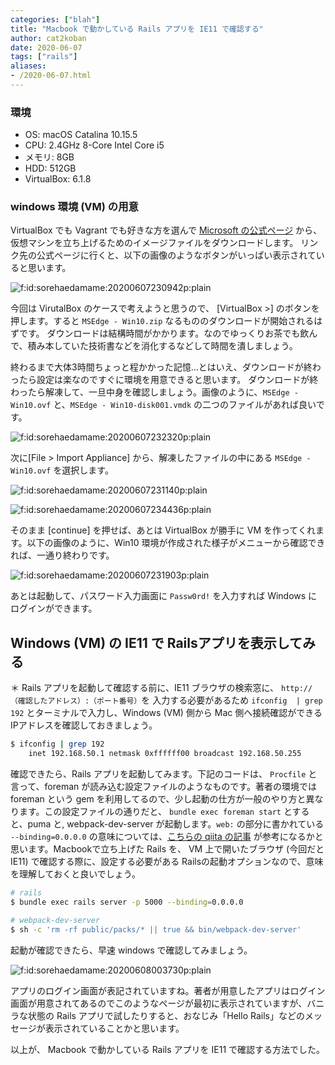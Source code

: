 ```yaml
---
categories: ["blah"]
title: "Macbook で動かしている Rails アプリを IE11 で確認する"
author: cat2koban
date: 2020-06-07
tags: ["rails"]
aliases:
- /2020-06-07.html
---
```


<h3>環境</h3>

<ul>
<li>OS: macOS Catalina 10.15.5</li>
<li>CPU: 2.4GHz 8-Core Intel Core i5</li>
<li>メモリ: 8GB</li>
<li>HDD: 512GB</li>
<li>VirtualBox: 6.1.8</li>
</ul>


<h3>windows 環境 (VM) の用意</h3>

<p>VirtualBox でも Vagrant でも好きな方を選んで <a href="https://developer.microsoft.com/en-us/microsoft-edge/tools/vms/">Microsoft の公式ページ</a> から、仮想マシンを立ち上げるためのイメージファイルをダウンロードします。
リンク先の公式ページに行くと、以下の画像のようなボタンがいっぱい表示されていると思います。</p>

<p><span itemscope itemtype="http://schema.org/Photograph"><img src="https://cdn-ak.f.st-hatena.com/images/fotolife/s/sorehaedamame/20200607/20200607230942.png" alt="f:id:sorehaedamame:20200607230942p:plain" title="f:id:sorehaedamame:20200607230942p:plain" class="hatena-fotolife" itemprop="image"></span></p>

<p>今回は VirutalBox のケースで考えようと思うので、 [VirtualBox >] のボタンを押します。すると <code>MSEdge - Win10.zip</code> なるもののダウンロードが開始されるはずです。
ダウンロードは結構時間がかかります。なのでゆっくりお茶でも飲んで、積み本していた技術書などを消化するなどして時間を潰しましょう。</p>

<p>終わるまで大体3時間ちょっと程かかった記憶...とはいえ、ダウンロードが終わったら設定は楽なのですぐに環境を用意できると思います。
ダウンロードが終わったら解凍して、一旦中身を確認しましょう。画像のように、<code>MSEdge - Win10.ovf</code> と、<code>MSEdge - Win10-disk001.vmdk</code> の二つのファイルがあれば良いです。</p>

<p><span itemscope itemtype="http://schema.org/Photograph"><img src="https://cdn-ak.f.st-hatena.com/images/fotolife/s/sorehaedamame/20200607/20200607232320.png" alt="f:id:sorehaedamame:20200607232320p:plain" title="f:id:sorehaedamame:20200607232320p:plain" class="hatena-fotolife" itemprop="image"></span></p>

<p>次に[File > Import Appliance] から、解凍したファイルの中にある <code>MSEdge - Win10.ovf</code> を選択します。</p>

<p><span itemscope itemtype="http://schema.org/Photograph"><img src="https://cdn-ak.f.st-hatena.com/images/fotolife/s/sorehaedamame/20200607/20200607231140.png" alt="f:id:sorehaedamame:20200607231140p:plain" title="f:id:sorehaedamame:20200607231140p:plain" class="hatena-fotolife" itemprop="image"></span></p>

<p><span itemscope itemtype="http://schema.org/Photograph"><img src="https://cdn-ak.f.st-hatena.com/images/fotolife/s/sorehaedamame/20200607/20200607234436.png" alt="f:id:sorehaedamame:20200607234436p:plain" title="f:id:sorehaedamame:20200607234436p:plain" class="hatena-fotolife" itemprop="image"></span></p>

<p>そのまま [continue] を押せば、あとは VirtualBox が勝手に VM を作ってくれます。以下の画像のように、Win10 環境が作成された様子がメニューから確認できれば、一通り終わりです。</p>

<p><span itemscope itemtype="http://schema.org/Photograph"><img src="https://cdn-ak.f.st-hatena.com/images/fotolife/s/sorehaedamame/20200607/20200607231903.png" alt="f:id:sorehaedamame:20200607231903p:plain" title="f:id:sorehaedamame:20200607231903p:plain" class="hatena-fotolife" itemprop="image"></span></p>

<p>あとは起動して、パスワード入力画面に <code>Passw0rd!</code> を入力すれば Windows にログインができます。</p>

<h2>Windows (VM) の IE11 で Railsアプリを表示してみる</h2>

<p>＊ Rails アプリを起動して確認する前に、IE11 ブラウザの検索窓に、 <code>http://（確認したアドレス）:（ポート番号）</code>を 入力する必要があるため <code>ifconfig  | grep 192</code> とターミナルで入力し、Windows (VM) 側から Mac 側へ接続確認ができる IPアドレスを確認しておきましょう。</p>

```zsh
$ ifconfig | grep 192
    inet 192.168.50.1 netmask 0xffffff00 broadcast 192.168.50.255
```

<p>確認できたら、Rails アプリを起動してみます。下記のコードは、 <code>Procfile</code> と言って、foreman が読み込む設定ファイルのようなものです。著者の環境では foreman という gem を利用してるので、少し起動の仕方が一般のやり方と異なります。この設定ファイルの通りだと、 <code>bundle exec foreman start</code> とすると、puma と, webpack-dev-server が起動します。<code>web:</code> の部分に書かれている <code>--binding=0.0.0.0</code> の意味については、<a href="https://qiita.com/Masato338/items/f162394fbc37fc490dfb">こちらの qiita の記事</a> が参考になるかと思います。Macbookで立ち上げた Rails を、 VM 上で開いたブラウザ (今回だと IE11) で確認する際に、設定する必要がある Railsの起動オプションなので、意味を理解しておくと良いでしょう。</p>

```zsh
# rails
$ bundle exec rails server -p 5000 --binding=0.0.0.0

# webpack-dev-server
$ sh -c 'rm -rf public/packs/* || true && bin/webpack-dev-server'
```

<p>起動が確認できたら、早速 windows で確認してみましょう。</p>

<p><span itemscope itemtype="http://schema.org/Photograph"><img src="https://cdn-ak.f.st-hatena.com/images/fotolife/s/sorehaedamame/20200608/20200608003730.png" alt="f:id:sorehaedamame:20200608003730p:plain" title="f:id:sorehaedamame:20200608003730p:plain" class="hatena-fotolife" itemprop="image"></span></p>

<p>アプリのログイン画面が表記されていますね。著者が用意したアプリはログイン画面が用意されてあるのでこのようなページが最初に表示されていますが、バニラな状態の Rails アプリで試したりすると、おなじみ「Hello Rails」などのメッセージが表示されていることかと思います。</p>

<p>以上が、 Macbook で動かしている Rails アプリを IE11 で確認する方法でした。</p>
